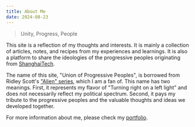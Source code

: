 ```yaml
---
title: About Me
date: 2024-08-23
---
```


> Unity, Progress, People

This site is a reflection of my thoughts and interests. It is mainly a collection of articles, notes, and recipes from my experiences and learnings. It is also a platform to share the ideologies of the progressive peoples originating from [ShanghaiTech](https://www.shanghaitech.edu.cn/eng/). 

The name of this site, "Union of Progressive Peoples", is borrowed from Ridley Scott's ["Alien" series](https://avp.fandom.com/wiki/), which I am a fan of. This name has two meanings. First, it represents my flavor of "Turning right on a left light" and does not necessarily reflect my political spectrum. Second, it pays my tribute to the progressive peoples and the valuable thoughts and ideas we developed together.

For more information about me, please check my [portfolio](https://profetia.github.io/).

